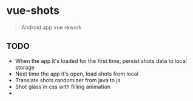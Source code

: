 # vue-shots

> Android app vue rework

## TODO
* When the app it's loaded for the first time, persist shots data to local storage
* Next time the app it's open, load shots from local
* Translate shots randomizer from java to js
* Shot glass in css with filling animation
* 
